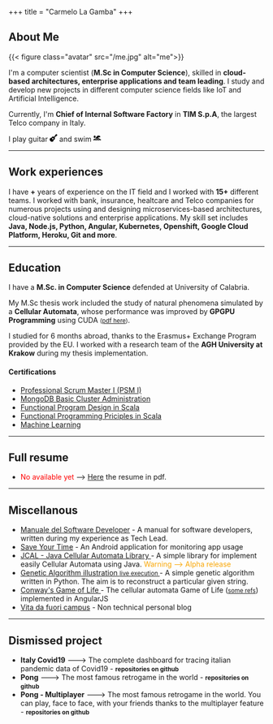 +++
title = "Carmelo La Gamba"
+++

<!-- > Computer Scientist, mainly dreamer. -->

## About Me

{{< figure class="avatar" src="/me.jpg" alt="me">}}

I'm a computer scientist (**M.Sc in Computer Science**), skilled in **cloud-based architectures, enterprise applications and team leading**.
I study and develop new projects in different computer science fields like IoT and Artificial Intelligence.

Currently, I'm **Chief of Internal Software Factory** in **TIM S.p.A**, the largest Telco company in Italy. 

I play guitar <img style="display:inline;" src="../guitar.svg" width="15" height="15" /> and swim <img style="display:inline" src="../swimmer-solid.svg" width="15" height="15" />

---
<script>

    var today = new Date();
    var since = 2015;
    var expired = today.getFullYear() - since;

    /*document.write(expired);*/

</script>

## Work experiences

I have **<script>document.write(expired);</script>+** years of experience on the IT field and I worked with **15+** different teams. I worked with bank, insurance, healtcare and Telco companies for numerous projects using and designing microservices-based architectures, cloud-native solutions and enterprise applications.
My skill set includes **Java, Node.js, Python, Angular, Kubernetes, Openshift, Google Cloud Platform, Heroku, Git and more**.

---
## Education

I have a **M.Sc. in Computer Science** defended at University of Calabria.

My M.Sc thesis work included the study of natural phenomena simulated by a **Cellular Automata**, whose performance was improved by **GPGPU Programming** using CUDA <small>(<a href="https://github.com/carmelolg/master-thesis/raw/master/Tesi/pdf/main.pdf" target="_blank">pdf here</a>)</small>. 

I studied for 6 months abroad, thanks to the Erasmus+ Exchange Program provided by the EU. I worked with a research team of the **AGH University at Krakow** during my thesis implementation.

#### Certifications

- [Professional Scrum Master I (PSM I)](https://www.scrum.org/certificates/930320)
- [MongoDB Basic Cluster Administration](https://university.mongodb.com/course_completion/2cab5a12-50d6-440e-ac46-13f566731d32?utm_source=copy&utm_medium=social&utm_campaign=university_social_sharing)
- [Functional Program Design in Scala](https://www.coursera.org/account/accomplishments/verify/GTUWGVELYJPR)
- [Functional Programming Priciples in Scala](https://www.coursera.org/account/accomplishments/verify/LS7WXPYGKSZX)
- [Machine Learning](https://www.coursera.org/account/accomplishments/verify/9PBTUP3QG2AG)

---


## Full resume
- <span style="color: red">No available yet</span> --> [Here](#) the resume in pdf.

---

## Miscellanous

- <a href="https://github.com/carmelolg/it-pragmatic-programmer/raw/master/Manuale%20del%20Software%20Developer%20-%20v1.pdf" target="_blank"> Manuale del Software Developer</a> - A manual for software developers, written during my experience as Tech Lead.
- <a href="https://play.google.com/store/apps/details?id=it.carmelolagamba.saveyourtime&pcampaignid=web_share" target="_blank">Save Your Time</a> - An Android application for monitoring app usage
- <a href="https://github.com/carmelolg/JCAL" target="_blank"> JCAL - Java Cellular Automata Library </a> - A simple library for implement easily Cellular Automata using Java. <span style="color: #f9a603 ">Warning --> Alpha release</span> 
- <a href="https://github.com/carmelolg/genetic-algorithm-learning" target="_blank"> Genetic Algorithm illustration </a> <small><a href="https://www.youtube.com/watch?v=LxNrOD7fif0" target="_blank">live execution </a></small> -  A simple genetic algorithm written in Python. The aim is to reconstruct a particular given string. 
- <a href="https://carmelolg.github.io/angularjs-cellular-automata" target="_blank"> Conway's Game of Life </a> - The cellular automata Game of Life (<small><a href="https://en.wikipedia.org/wiki/Conway%27s_Game_of_Life" target="_blank">some refs</a></small>) implemented in AngularJS
- <a href="https://carmelolg.github.io/blog/" target="_blank">Vita da fuori campus</a> - Non technical personal blog 

---

## Dismissed project

- **Italy Covid19** ---> The complete dashboard for tracing italian pandemic data of Covid19 - <small>**repositories on github**</small>
- **Pong** ---> The most famous retrogame in the world - <small>**repositories on github**</small>
- **Pong - Multiplayer** ---> The most famous retrogame in the world. You can play, face to face, with your friends thanks to the multiplayer feature - <small>**repositories on github**</small>
